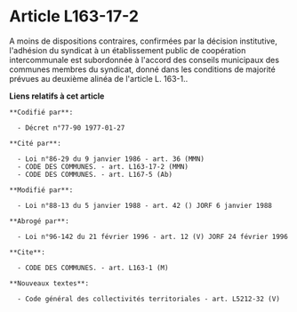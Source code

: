 # Article L163-17-2

A moins de dispositions contraires, confirmées par la décision institutive, l'adhésion du syndicat à un établissement public
de coopération intercommunale est subordonnée à l'accord des conseils municipaux des communes membres du syndicat, donné dans
les conditions de majorité prévues au deuxième alinéa de l'article L. 163-1..

**Liens relatifs à cet article**

	**Codifié par**:

	  - Décret n°77-90 1977-01-27

	**Cité par**:

	  - Loi n°86-29 du 9 janvier 1986 - art. 36 (MMN)
	  - CODE DES COMMUNES. - art. L163-17-2 (MMN)
	  - CODE DES COMMUNES. - art. L167-5 (Ab)

	**Modifié par**:

	  - Loi n°88-13 du 5 janvier 1988 - art. 42 () JORF 6 janvier 1988

	**Abrogé par**:

	  - Loi n°96-142 du 21 février 1996 - art. 12 (V) JORF 24 février 1996

	**Cite**:

	  - CODE DES COMMUNES. - art. L163-1 (M)

	**Nouveaux textes**:

	  - Code général des collectivités territoriales - art. L5212-32 (V)
